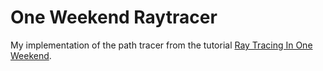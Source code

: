 # One Weekend Raytracer
My implementation of the path tracer from the tutorial [Ray Tracing In One Weekend](https://github.com/RayTracing/raytracing.github.io).
